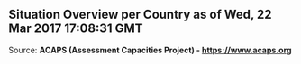 ## Situation Overview per Country as of Wed, 22 Mar 2017 17:08:31 GMT

Source: **ACAPS (Assessment Capacities Project) - https://www.acaps.org**